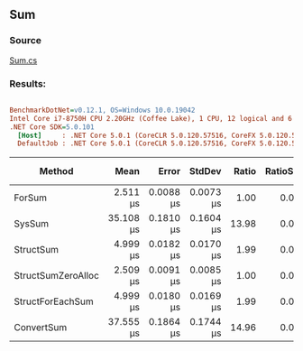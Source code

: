 ﻿## Sum

### Source
[Sum.cs](../../src/StructLinq.Benchmark/Sum.cs)

### Results:
``` ini

BenchmarkDotNet=v0.12.1, OS=Windows 10.0.19042
Intel Core i7-8750H CPU 2.20GHz (Coffee Lake), 1 CPU, 12 logical and 6 physical cores
.NET Core SDK=5.0.101
  [Host]     : .NET Core 5.0.1 (CoreCLR 5.0.120.57516, CoreFX 5.0.120.57516), X64 RyuJIT
  DefaultJob : .NET Core 5.0.1 (CoreCLR 5.0.120.57516, CoreFX 5.0.120.57516), X64 RyuJIT


```
|             Method |      Mean |     Error |    StdDev | Ratio | RatioSD | Gen 0 | Gen 1 | Gen 2 | Allocated | Code Size |
|------------------- |----------:|----------:|----------:|------:|--------:|------:|------:|------:|----------:|----------:|
|             ForSum |  2.511 μs | 0.0088 μs | 0.0073 μs |  1.00 |    0.00 |     - |     - |     - |         - |      17 B |
|             SysSum | 35.108 μs | 0.1810 μs | 0.1604 μs | 13.98 |    0.06 |     - |     - |     - |      40 B |     445 B |
|          StructSum |  4.999 μs | 0.0182 μs | 0.0170 μs |  1.99 |    0.01 |     - |     - |     - |      24 B |      93 B |
| StructSumZeroAlloc |  2.509 μs | 0.0091 μs | 0.0085 μs |  1.00 |    0.00 |     - |     - |     - |         - |     139 B |
|   StructForEachSum |  4.999 μs | 0.0180 μs | 0.0169 μs |  1.99 |    0.01 |     - |     - |     - |         - |      22 B |
|         ConvertSum | 37.555 μs | 0.1864 μs | 0.1744 μs | 14.96 |    0.09 |     - |     - |     - |      40 B |     594 B |
